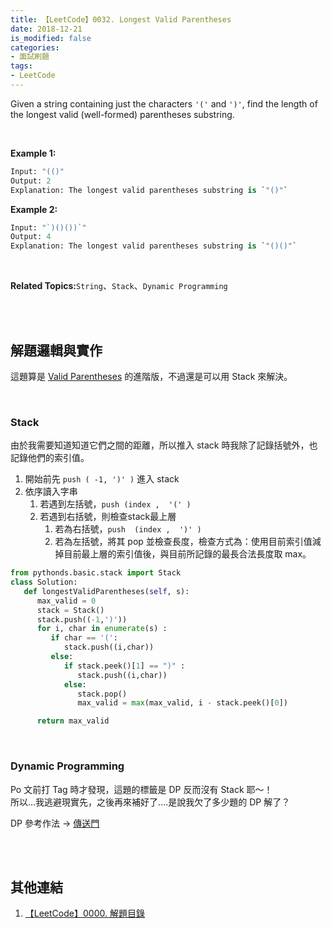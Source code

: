 ```yaml
---
title: 【LeetCode】0032. Longest Valid Parentheses
date: 2018-12-21
is_modified: false
categories:
- 面試刷題
tags:
- LeetCode
--- 
```


Given a string containing just the characters  `'('`  and  `')'`, find the length of the longest valid (well-formed) parentheses substring.
<!--more-->
<br>

**Example 1:**
```python
Input: "(()"
Output: 2
Explanation: The longest valid parentheses substring is `"()"`
```
**Example 2:**
```python
Input: "`)()())`"
Output: 4
Explanation: The longest valid parentheses substring is `"()()"`
```
<br>

**Related Topics:**`String`、`Stack`、`Dynamic Programming`

<br><br>

## 解題邏輯與實作
這題算是  [Valid Parentheses](/LeetCode-0020-Valid-Parentheses/) 的進階版，不過還是可以用 Stack 來解決。

<br>

### Stack
由於我需要知道知道它們之間的距離，所以推入 stack 時我除了記錄括號外，也記錄他們的索引值。
1. 開始前先 `push ( -1, ')' )` 進入 stack
2. 依序讀入字串
	1. 若遇到左括號，`push (index ,  '(' )`
	2. 若遇到右括號，則檢查stack最上層
		1. 若為右括號，`push  (index ,  ')' )`
		2. 若為左括號，將其 pop 並檢查長度，檢查方式為：使用目前索引值減掉目前最上層的索引值後，與目前所記錄的最長合法長度取 max。

```python
from pythonds.basic.stack import Stack 
class Solution:
   def longestValidParentheses(self, s):
      max_valid = 0
      stack = Stack()
      stack.push((-1,')'))
      for i, char in enumerate(s) :
         if char == '(':
            stack.push((i,char))
         else:
            if stack.peek()[1] == ")" :
               stack.push((i,char))
            else:
               stack.pop()
               max_valid = max(max_valid, i - stack.peek()[0]) 

      return max_valid
```

<br>

### Dynamic Programming
Po 文前打 Tag 時才發現，這題的標籤是 DP 反而沒有 Stack 耶～！  
所以...我逃避現實先，之後再來補好了....是說我欠了多少題的 DP 解了？

DP 參考作法 → [傳送門](https://leetcode.com/articles/longest-valid-parentheses/)



<br><br>

## 其他連結
1. [【LeetCode】0000. 解題目錄](/LeetCode-0000-Contents/)